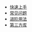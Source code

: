 * [快速上手](/zh-cn/get-started.md)
* [常见问题](/zh-cn/faq.md)
* [进阶用法](/zh-cn/advanced.md)
* [第三方库](/zh-cn/third-party-libraries.md)

